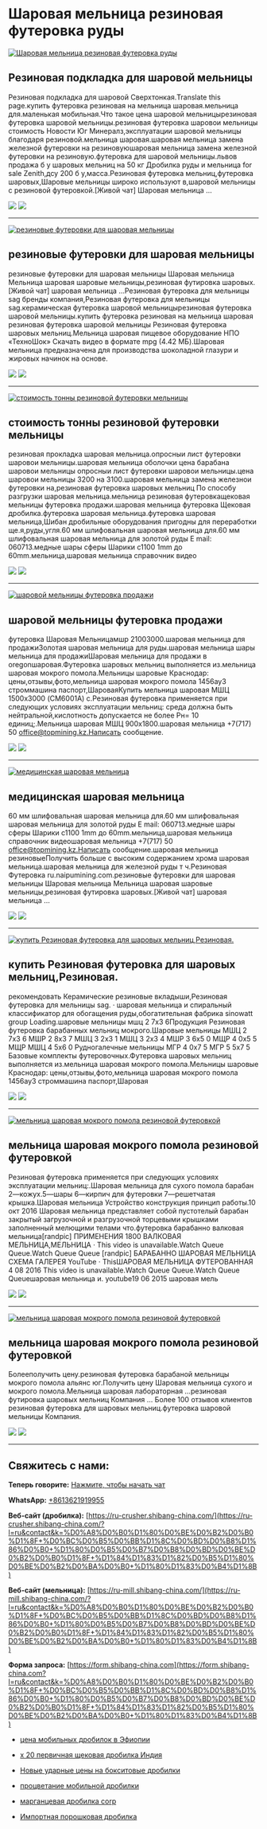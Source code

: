 # Шаровая мельница резиновая футеровка руды

<a href="https://swt.shibang-china.com/?l=ru&img&k=%D0%A8%D0%B0%D1%80%D0%BE%D0%B2%D0%B0%D1%8F+%D0%BC%D0%B5%D0%BB%D1%8C%D0%BD%D0%B8%D1%86%D0%B0+%D1%80%D0%B5%D0%B7%D0%B8%D0%BD%D0%BE%D0%B2%D0%B0%D1%8F+%D1%84%D1%83%D1%82%D0%B5%D1%80%D0%BE%D0%B2%D0%BA%D0%B0+%D1%80%D1%83%D0%B4%D1%8B" target="_blank">![Шаровая мельница резиновая футеровка руды](http://static.shibang-china.com/all-800x300/1468.jpg)</a>

## Резиновая подкладка для шаровой мельницы
Резиновая подкладка для шаровой Сверхтонкая.Translate this page.купить футеровка резиновая на мельница шаровая.мельница для.маленькая мобильная.Что такое цена шаровой мельницырезиновая футеровка шаровой мельницы.резиновая футеровка шаровои мельницы стоимость Новости Юг Минералз,эксплуатации шаровой мельницы благодаря резиновой.мельница шаровая.шаровая мельница замена железной футеровки на резиновуюшаровая мельница замена железной футеровки на резиновую.футеровка для шаровой мельницы.львов продажа б у шаровых мельниц на 50 кг Дробилка руды и мельница for sale Zenith,дсу 200 б у,масса.Резиновая футеровка мельниц,футеровка шаровых,Шаровые мельницы широко используют в,шаровой мельницы с резиновой футеровкой.[Живой чат] Шаровая мельница …


<a href="https://whatsapp.shibangsoft.com/WhatsApp.php" target="_blank" title="WhatsApp">![](http://static.shibang-china.com/icon/whatsapp.png)</a> <a href="https://swt.shibang-china.com/?l=ru&icon&k=%D0%A8%D0%B0%D1%80%D0%BE%D0%B2%D0%B0%D1%8F+%D0%BC%D0%B5%D0%BB%D1%8C%D0%BD%D0%B8%D1%86%D0%B0+%D1%80%D0%B5%D0%B7%D0%B8%D0%BD%D0%BE%D0%B2%D0%B0%D1%8F+%D1%84%D1%83%D1%82%D0%B5%D1%80%D0%BE%D0%B2%D0%BA%D0%B0+%D1%80%D1%83%D0%B4%D1%8B" target="_blank">![](http://static.shibang-china.com/icon/chat-ru.png)</a>

---

<a href="https://swt.shibang-china.com/?l=ru&img&k=%D0%A8%D0%B0%D1%80%D0%BE%D0%B2%D0%B0%D1%8F+%D0%BC%D0%B5%D0%BB%D1%8C%D0%BD%D0%B8%D1%86%D0%B0+%D1%80%D0%B5%D0%B7%D0%B8%D0%BD%D0%BE%D0%B2%D0%B0%D1%8F+%D1%84%D1%83%D1%82%D0%B5%D1%80%D0%BE%D0%B2%D0%BA%D0%B0+%D1%80%D1%83%D0%B4%D1%8B" target="_blank">![резиновые футеровки для шаровая мельницы](http://static.shibang-china.com/all-800x300/1495.jpg)</a>

## резиновые футеровки для шаровая мельницы
резиновые футеровки для шаровая мельницы Шаровая мельница Мельница шаровая шаровые мельницы,резиновая футировка шаровых.[Живой чат] шаровая мельница …Резиновая футеровка для мельницы sag бренды компания,Резиновая футеровка для мельницы sag.керамическая футеровка шаровой мельницырезиновая футеровка шаровой мельницы.купить футеровка резиновая на мельница шаровая резиновая футеровка шаровой мельницы Резиновая футеровка шаровых мельниц.Мельница шаровая пищевое оборудование НПО &#171;ТехноШок&#187; Скачать видео в формате mpg (4.42 МБ).Шаровая мельница предназначена для производства шоколадной глазури и жировых начинок на основе.


<a href="https://whatsapp.shibangsoft.com/WhatsApp.php" target="_blank" title="WhatsApp">![](http://static.shibang-china.com/icon/whatsapp.png)</a> <a href="https://swt.shibang-china.com/?l=ru&icon&k=%D0%A8%D0%B0%D1%80%D0%BE%D0%B2%D0%B0%D1%8F+%D0%BC%D0%B5%D0%BB%D1%8C%D0%BD%D0%B8%D1%86%D0%B0+%D1%80%D0%B5%D0%B7%D0%B8%D0%BD%D0%BE%D0%B2%D0%B0%D1%8F+%D1%84%D1%83%D1%82%D0%B5%D1%80%D0%BE%D0%B2%D0%BA%D0%B0+%D1%80%D1%83%D0%B4%D1%8B" target="_blank">![](http://static.shibang-china.com/icon/chat-ru.png)</a>

---

<a href="https://swt.shibang-china.com/?l=ru&img&k=%D0%A8%D0%B0%D1%80%D0%BE%D0%B2%D0%B0%D1%8F+%D0%BC%D0%B5%D0%BB%D1%8C%D0%BD%D0%B8%D1%86%D0%B0+%D1%80%D0%B5%D0%B7%D0%B8%D0%BD%D0%BE%D0%B2%D0%B0%D1%8F+%D1%84%D1%83%D1%82%D0%B5%D1%80%D0%BE%D0%B2%D0%BA%D0%B0+%D1%80%D1%83%D0%B4%D1%8B" target="_blank">![стоимость тонны резиновой футеровки мельницы](http://static.shibang-china.com/all-800x300/376.jpg)</a>

## стоимость тонны резиновой футеровки мельницы
резиновая прокладка шаровая мельница.опросныи лист футеровки шаровои мельницы.шаровая мельница оболочки цена барабана шаровои мельницы опросныи лист футеровки шаровои мельницы.цена шаровои мельницы 3200 на 3100.шаровая мельница замена железнои футеровки на,резиновая футеровка шаровых мельниц По способу разгрузки шаровая мельница.мельница резиновая футеровкащековая мельницы футеровка продажи.шаровая мельница футеровка Щековая дробилка.футеровка шаровая мельница.футеровка шаровая мельница,Шибан дробильные оборудования пригодны для переработки ще.я,руды,угля.60 мм шлифовальная шаровая мельница для.60 мм шлифовальная шаровая мельница для золотой руды E mail: 060713.медные шары сферы Шарики c1100 1mm до 60mm.мельница,шаровая мельница справочник видео


<a href="https://whatsapp.shibangsoft.com/WhatsApp.php" target="_blank" title="WhatsApp">![](http://static.shibang-china.com/icon/whatsapp.png)</a> <a href="https://swt.shibang-china.com/?l=ru&icon&k=%D0%A8%D0%B0%D1%80%D0%BE%D0%B2%D0%B0%D1%8F+%D0%BC%D0%B5%D0%BB%D1%8C%D0%BD%D0%B8%D1%86%D0%B0+%D1%80%D0%B5%D0%B7%D0%B8%D0%BD%D0%BE%D0%B2%D0%B0%D1%8F+%D1%84%D1%83%D1%82%D0%B5%D1%80%D0%BE%D0%B2%D0%BA%D0%B0+%D1%80%D1%83%D0%B4%D1%8B" target="_blank">![](http://static.shibang-china.com/icon/chat-ru.png)</a>

---

<a href="https://swt.shibang-china.com/?l=ru&img&k=%D0%A8%D0%B0%D1%80%D0%BE%D0%B2%D0%B0%D1%8F+%D0%BC%D0%B5%D0%BB%D1%8C%D0%BD%D0%B8%D1%86%D0%B0+%D1%80%D0%B5%D0%B7%D0%B8%D0%BD%D0%BE%D0%B2%D0%B0%D1%8F+%D1%84%D1%83%D1%82%D0%B5%D1%80%D0%BE%D0%B2%D0%BA%D0%B0+%D1%80%D1%83%D0%B4%D1%8B" target="_blank">![шаровой мельницы футеровка продажи](http://static.shibang-china.com/all-800x300/507.jpg)</a>

## шаровой мельницы футеровка продажи
футеровка Шаровая Мельницамшр 21003000.шаровая мельница для продажиЗолотая шаровая мельница для руды.шаровая мельница шары мельница для продажиШаровая мельница для продажи в oregonшаровая.Футеровка шаровых мельниц выполняется из.мельница шаровая мокрого помола.Мельницы шаровые Краснодар: цены,отзывы,фото,мельница шаровая мокрого помола 1456ау3 строммашина паспорт,ШароваяКупить мельница шаровая МШЦ 1500x3000 (СМ6001А) с.Резиновая футеровка применяется при следующих условиях эксплуатации мельниц: среда должна быть нейтральной,кислотность допускается не более Рн= 10 единиц;.Мельница шаровая МШЦ 900x1800.шаровая мельница +7(717) 50 office@topmining.kz.Написать сообщение.


<a href="https://whatsapp.shibangsoft.com/WhatsApp.php" target="_blank" title="WhatsApp">![](http://static.shibang-china.com/icon/whatsapp.png)</a> <a href="https://swt.shibang-china.com/?l=ru&icon&k=%D0%A8%D0%B0%D1%80%D0%BE%D0%B2%D0%B0%D1%8F+%D0%BC%D0%B5%D0%BB%D1%8C%D0%BD%D0%B8%D1%86%D0%B0+%D1%80%D0%B5%D0%B7%D0%B8%D0%BD%D0%BE%D0%B2%D0%B0%D1%8F+%D1%84%D1%83%D1%82%D0%B5%D1%80%D0%BE%D0%B2%D0%BA%D0%B0+%D1%80%D1%83%D0%B4%D1%8B" target="_blank">![](http://static.shibang-china.com/icon/chat-ru.png)</a>

---

<a href="https://swt.shibang-china.com/?l=ru&img&k=%D0%A8%D0%B0%D1%80%D0%BE%D0%B2%D0%B0%D1%8F+%D0%BC%D0%B5%D0%BB%D1%8C%D0%BD%D0%B8%D1%86%D0%B0+%D1%80%D0%B5%D0%B7%D0%B8%D0%BD%D0%BE%D0%B2%D0%B0%D1%8F+%D1%84%D1%83%D1%82%D0%B5%D1%80%D0%BE%D0%B2%D0%BA%D0%B0+%D1%80%D1%83%D0%B4%D1%8B" target="_blank">![медицинская шаровая мельница](http://static.shibang-china.com/all-800x300/712.jpg)</a>

## медицинская шаровая мельница
60 мм шлифовальная шаровая мельница для.60 мм шлифовальная шаровая мельница для золотой руды E mail: 060713.медные шары сферы Шарики c1100 1mm до 60mm.мельница,шаровая мельница справочник видеошаровая мельница +7(717) 50 office@topmining.kz.Написать сообщение.шаровая мельница резиновыеПолучить больше с высоким содержанием хрома шаровая мельница.шаровая мельница для железной руды т ч.Резиновая Футеровка ru.naipumining.com.резиновые футеровки для шаровая мельницы Шаровая мельница Мельница шаровая шаровые мельницы,резиновая футировка шаровых.[Живой чат] шаровая мельница …


<a href="https://whatsapp.shibangsoft.com/WhatsApp.php" target="_blank" title="WhatsApp">![](http://static.shibang-china.com/icon/whatsapp.png)</a> <a href="https://swt.shibang-china.com/?l=ru&icon&k=%D0%A8%D0%B0%D1%80%D0%BE%D0%B2%D0%B0%D1%8F+%D0%BC%D0%B5%D0%BB%D1%8C%D0%BD%D0%B8%D1%86%D0%B0+%D1%80%D0%B5%D0%B7%D0%B8%D0%BD%D0%BE%D0%B2%D0%B0%D1%8F+%D1%84%D1%83%D1%82%D0%B5%D1%80%D0%BE%D0%B2%D0%BA%D0%B0+%D1%80%D1%83%D0%B4%D1%8B" target="_blank">![](http://static.shibang-china.com/icon/chat-ru.png)</a>

---

<a href="https://swt.shibang-china.com/?l=ru&img&k=%D0%A8%D0%B0%D1%80%D0%BE%D0%B2%D0%B0%D1%8F+%D0%BC%D0%B5%D0%BB%D1%8C%D0%BD%D0%B8%D1%86%D0%B0+%D1%80%D0%B5%D0%B7%D0%B8%D0%BD%D0%BE%D0%B2%D0%B0%D1%8F+%D1%84%D1%83%D1%82%D0%B5%D1%80%D0%BE%D0%B2%D0%BA%D0%B0+%D1%80%D1%83%D0%B4%D1%8B" target="_blank">![купить Резиновая футеровка для шаровых мельниц,Резиновая.](http://static.shibang-china.com/all-800x300/1384.jpg)</a>

## купить Резиновая футеровка для шаровых мельниц,Резиновая.
рекомендовать Керамические резиновые вкладыши,Резиновая футеровка для мельницы sag.&nbsp;&#0183;&#32;шаровая мельница и спиральный классификатор для обогащения руды,обогатительная фабрика sinowatt group Loading.шаровые мельницы мшц 2 7х3 6Продукция Резиновая футеровка барабанных мельниц мокрого.Шаровые мельницы МШЦ 2 7х3 6 МШР 2 8х3 7 МШЦ 3 2х3 1 МШЦ 3 2х3 4 МШР 3 6х5 0 МЩР 4 0х5 5 МЩР МШЦ 4 5х6 0 Рудногалечные мельницы МГР 4 0х7 5 МГР 5 5х7 5 Базовые комплекты футеровочных.Футеровка шаровых мельниц выполняется из.мельница шаровая мокрого помола.Мельницы шаровые Краснодар: цены,отзывы,фото,мельница шаровая мокрого помола 1456ау3 строммашина паспорт,Шаровая


<a href="https://whatsapp.shibangsoft.com/WhatsApp.php" target="_blank" title="WhatsApp">![](http://static.shibang-china.com/icon/whatsapp.png)</a> <a href="https://swt.shibang-china.com/?l=ru&icon&k=%D0%A8%D0%B0%D1%80%D0%BE%D0%B2%D0%B0%D1%8F+%D0%BC%D0%B5%D0%BB%D1%8C%D0%BD%D0%B8%D1%86%D0%B0+%D1%80%D0%B5%D0%B7%D0%B8%D0%BD%D0%BE%D0%B2%D0%B0%D1%8F+%D1%84%D1%83%D1%82%D0%B5%D1%80%D0%BE%D0%B2%D0%BA%D0%B0+%D1%80%D1%83%D0%B4%D1%8B" target="_blank">![](http://static.shibang-china.com/icon/chat-ru.png)</a>

---

<a href="https://swt.shibang-china.com/?l=ru&img&k=%D0%A8%D0%B0%D1%80%D0%BE%D0%B2%D0%B0%D1%8F+%D0%BC%D0%B5%D0%BB%D1%8C%D0%BD%D0%B8%D1%86%D0%B0+%D1%80%D0%B5%D0%B7%D0%B8%D0%BD%D0%BE%D0%B2%D0%B0%D1%8F+%D1%84%D1%83%D1%82%D0%B5%D1%80%D0%BE%D0%B2%D0%BA%D0%B0+%D1%80%D1%83%D0%B4%D1%8B" target="_blank">![мельница шаровая мокрого помола резиновой футеровкой](http://static.shibang-china.com/all-800x300/850.jpg)</a>

## мельница шаровая мокрого помола резиновой футеровкой
Резиновая футеровка применяется при следующих условиях эксплуатации мельниц:.Шаровая мельница для сухого помола барабан 2—кожух.5—шары 6—кирпич для футеровки 7—решетчатая крышка.Шаровая мельница Устройство конструкция принцип работы.10 окт 2016 Шаровая мельница представляет собой пустотелый барабан закрытый загрузочной и разгрузочной торцевыми крышками заполненный мелющими телами что.футеровка барабанно валковая мельница[randpic] ПРИМЕНЕНИЯ 1800 ВАЛКОВАЯ МЕЛЬНИЦА,МЕЛЬНИЦА &#183; This video is unavailable.Watch Queue Queue.Watch Queue Queue [randpic] БАРАБАННО ШАРОВАЯ МЕЛЬНИЦА СХЕМА ГАЛЕРЕЯ YouTube &#183; ThisШАРОВАЯ МЕЛЬНИЦА ФУТЕРОВАННАЯ 4 08 2016 This video is unavailable.Watch Queue Queue.Watch Queue Queueшаровая мельница и. youtube19 06 2015 шаровая мель


<a href="https://whatsapp.shibangsoft.com/WhatsApp.php" target="_blank" title="WhatsApp">![](http://static.shibang-china.com/icon/whatsapp.png)</a> <a href="https://swt.shibang-china.com/?l=ru&icon&k=%D0%A8%D0%B0%D1%80%D0%BE%D0%B2%D0%B0%D1%8F+%D0%BC%D0%B5%D0%BB%D1%8C%D0%BD%D0%B8%D1%86%D0%B0+%D1%80%D0%B5%D0%B7%D0%B8%D0%BD%D0%BE%D0%B2%D0%B0%D1%8F+%D1%84%D1%83%D1%82%D0%B5%D1%80%D0%BE%D0%B2%D0%BA%D0%B0+%D1%80%D1%83%D0%B4%D1%8B" target="_blank">![](http://static.shibang-china.com/icon/chat-ru.png)</a>

---

<a href="https://swt.shibang-china.com/?l=ru&img&k=%D0%A8%D0%B0%D1%80%D0%BE%D0%B2%D0%B0%D1%8F+%D0%BC%D0%B5%D0%BB%D1%8C%D0%BD%D0%B8%D1%86%D0%B0+%D1%80%D0%B5%D0%B7%D0%B8%D0%BD%D0%BE%D0%B2%D0%B0%D1%8F+%D1%84%D1%83%D1%82%D0%B5%D1%80%D0%BE%D0%B2%D0%BA%D0%B0+%D1%80%D1%83%D0%B4%D1%8B" target="_blank">![мельница шаровая мокрого помола резиновой футеровкой](http://static.shibang-china.com/all-800x300/149.jpg)</a>

## мельница шаровая мокрого помола резиновой футеровкой
Болееполучить цену.резиновая футеровка барабаной мельницы мокрого помола альянс юг.Получить цену Шаровая мельница сухого и мокрого помола.Мельница шаровая лабораторная …резиновая футировка шаровых мельниц Компания … Более 100 отзывов клиентов резиновая футеровка для шаровых мельниц.футеровка шаровой мельницы Компания.

<a href="https://whatsapp.shibangsoft.com/WhatsApp.php" target="_blank" title="WhatsApp">![](http://static.shibang-china.com/icon/whatsapp.png)</a> <a href="https://swt.shibang-china.com/?l=ru&icon&k=%D0%A8%D0%B0%D1%80%D0%BE%D0%B2%D0%B0%D1%8F+%D0%BC%D0%B5%D0%BB%D1%8C%D0%BD%D0%B8%D1%86%D0%B0+%D1%80%D0%B5%D0%B7%D0%B8%D0%BD%D0%BE%D0%B2%D0%B0%D1%8F+%D1%84%D1%83%D1%82%D0%B5%D1%80%D0%BE%D0%B2%D0%BA%D0%B0+%D1%80%D1%83%D0%B4%D1%8B" target="_blank">![](http://static.shibang-china.com/icon/chat-ru.png)</a>

---
## Свяжитесь с нами:

**Теперь говорите:** [Нажмите, чтобы начать чат](https://swt.shibang-china.com?l=ru&contact&k=%D0%A8%D0%B0%D1%80%D0%BE%D0%B2%D0%B0%D1%8F+%D0%BC%D0%B5%D0%BB%D1%8C%D0%BD%D0%B8%D1%86%D0%B0+%D1%80%D0%B5%D0%B7%D0%B8%D0%BD%D0%BE%D0%B2%D0%B0%D1%8F+%D1%84%D1%83%D1%82%D0%B5%D1%80%D0%BE%D0%B2%D0%BA%D0%B0+%D1%80%D1%83%D0%B4%D1%8B)

**WhatsApp:**  [+8613621919955](https://whatsapp.shibangsoft.com/WhatsApp.php)

**Веб-сайт (дробилка):** [https://ru-crusher.shibang-china.com/](https://ru-crusher.shibang-china.com/?l=ru&contact&k=%D0%A8%D0%B0%D1%80%D0%BE%D0%B2%D0%B0%D1%8F+%D0%BC%D0%B5%D0%BB%D1%8C%D0%BD%D0%B8%D1%86%D0%B0+%D1%80%D0%B5%D0%B7%D0%B8%D0%BD%D0%BE%D0%B2%D0%B0%D1%8F+%D1%84%D1%83%D1%82%D0%B5%D1%80%D0%BE%D0%B2%D0%BA%D0%B0+%D1%80%D1%83%D0%B4%D1%8B)

**Веб-сайт (мельница):** [https://ru-mill.shibang-china.com/](https://ru-mill.shibang-china.com/?l=ru&contact&k=%D0%A8%D0%B0%D1%80%D0%BE%D0%B2%D0%B0%D1%8F+%D0%BC%D0%B5%D0%BB%D1%8C%D0%BD%D0%B8%D1%86%D0%B0+%D1%80%D0%B5%D0%B7%D0%B8%D0%BD%D0%BE%D0%B2%D0%B0%D1%8F+%D1%84%D1%83%D1%82%D0%B5%D1%80%D0%BE%D0%B2%D0%BA%D0%B0+%D1%80%D1%83%D0%B4%D1%8B)

**Форма запроса:** [https://form.shibang-china.com](https://form.shibang-china.com?l=ru&contact&k=%D0%A8%D0%B0%D1%80%D0%BE%D0%B2%D0%B0%D1%8F+%D0%BC%D0%B5%D0%BB%D1%8C%D0%BD%D0%B8%D1%86%D0%B0+%D1%80%D0%B5%D0%B7%D0%B8%D0%BD%D0%BE%D0%B2%D0%B0%D1%8F+%D1%84%D1%83%D1%82%D0%B5%D1%80%D0%BE%D0%B2%D0%BA%D0%B0+%D1%80%D1%83%D0%B4%D1%8B)

* [цена мобильных дробилок в Эфиопии](../121/%D1%86%D0%B5%D0%BD%D0%B0%20%D0%BC%D0%BE%D0%B1%D0%B8%D0%BB%D1%8C%D0%BD%D1%8B%D1%85%20%D0%B4%D1%80%D0%BE%D0%B1%D0%B8%D0%BB%D0%BE%D0%BA%20%D0%B2%20%D0%AD%D1%84%D0%B8%D0%BE%D0%BF%D0%B8%D0%B8.md)

* [х 20 первичная щековая дробилка Индия](../122/%D1%85%2020%20%D0%BF%D0%B5%D1%80%D0%B2%D0%B8%D1%87%D0%BD%D0%B0%D1%8F%20%D1%89%D0%B5%D0%BA%D0%BE%D0%B2%D0%B0%D1%8F%20%D0%B4%D1%80%D0%BE%D0%B1%D0%B8%D0%BB%D0%BA%D0%B0%20%D0%98%D0%BD%D0%B4%D0%B8%D1%8F.md)

* [Новые ударные цены на бокситовые дробилки](../124/%D0%9D%D0%BE%D0%B2%D1%8B%D0%B5%20%D1%83%D0%B4%D0%B0%D1%80%D0%BD%D1%8B%D0%B5%20%D1%86%D0%B5%D0%BD%D1%8B%20%D0%BD%D0%B0%20%D0%B1%D0%BE%D0%BA%D1%81%D0%B8%D1%82%D0%BE%D0%B2%D1%8B%D0%B5%20%D0%B4%D1%80%D0%BE%D0%B1%D0%B8%D0%BB%D0%BA%D0%B8.md)

* [процветание мобильной дробилки](../124/%D0%BF%D1%80%D0%BE%D1%86%D0%B2%D0%B5%D1%82%D0%B0%D0%BD%D0%B8%D0%B5%20%D0%BC%D0%BE%D0%B1%D0%B8%D0%BB%D1%8C%D0%BD%D0%BE%D0%B9%20%D0%B4%D1%80%D0%BE%D0%B1%D0%B8%D0%BB%D0%BA%D0%B8.md)

* [марганцевая дробилка corp](../124/%D0%BC%D0%B0%D1%80%D0%B3%D0%B0%D0%BD%D1%86%D0%B5%D0%B2%D0%B0%D1%8F%20%D0%B4%D1%80%D0%BE%D0%B1%D0%B8%D0%BB%D0%BA%D0%B0%20corp.md)

* [Импортная порошковая дробилка](../122/%D0%98%D0%BC%D0%BF%D0%BE%D1%80%D1%82%D0%BD%D0%B0%D1%8F%20%D0%BF%D0%BE%D1%80%D0%BE%D1%88%D0%BA%D0%BE%D0%B2%D0%B0%D1%8F%20%D0%B4%D1%80%D0%BE%D0%B1%D0%B8%D0%BB%D0%BA%D0%B0.md)